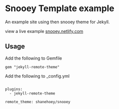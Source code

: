 # Snooey Template example

An example site using then snooey theme for Jekyll.

view a live example [snooey.netlify.com](https://snooey.netlify.com)

##  Usage

Add the following to Gemfile

```
gem "jekyll-remote-theme"
```

Add the following to _config.yml 

```

plugins:
  - jekyll-remote-theme

remote_theme: shanehoey/snooey

```
